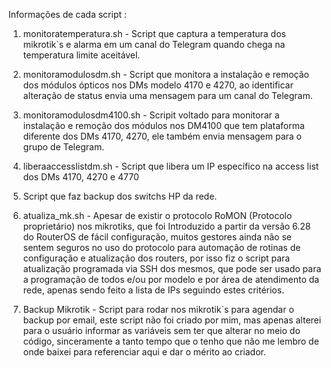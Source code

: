 Informações de cada script :

1. monitoratemperatura.sh - Script que captura a temperatura dos mikrotik`s e alarma em um canal do Telegram quando chega na temperatura limite aceitável.

2. monitoramodulosdm.sh - Script que monitora a instalação e remoção dos módulos ópticos nos DMs modelo 4170 e 4270, ao identificar alteração de status envia uma mensagem para um canal do Telegram.

3. monitoramodulosdm4100.sh - Scripit voltado para monitorar a instalação e remoção dos módulos nos DM4100 que tem plataforma diferente dos DMs 4170, 4270, ele também envia mensagem para o grupo de Telegram.

4. liberaaccesslistdm.sh - Script que libera um IP específico na access list dos DMs 4170, 4270 e 4770

5. Script que faz backup dos switchs HP da rede.

6. atualiza_mk.sh - Apesar de existir o protocolo RoMON (Protocolo proprietário) nos mikrotiks, que foi Introduzido a partir da versão 6.28 do RouterOS de fácil configuração, muitos gestores ainda não se sentem seguros no uso do protocolo para automação de rotinas de configuração e atualização dos routers, por isso fiz o script para atualização programada via SSH dos mesmos, que pode ser usado para a programação de todos e/ou por modelo e por área de atendimento da rede, apenas sendo feito a lista de IPs seguindo estes critérios.

7. Backup Mikrotik - Script para rodar nos mikrotik`s para agendar o backup por email, este script não foi criado por mim, mas apenas alterei para o usuário informar as variáveis sem ter que alterar no meio do código, sinceramente a tanto tempo que o tenho que não me lembro de onde baixei para referenciar aqui e dar o mérito ao criador.
